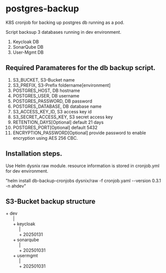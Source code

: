 # postgres-backup

K8S cronjob for backing up postgres db running as a pod.

Script backsup 3 databases running in dev environment. 

1. Keycloak DB
2. SonarQube DB
3. User-Mgmt DB

## Required Paramateres for the db backup script.

1. S3_BUCKET, S3-Bucket name
2. S3_PREFIX, S3-Prefix foldername[environment]
3. POSTGRES_HOST, DB hostname
4. POSTGRES_USER, DB username
5. POSTGRES_PASSWORD, DB password
6. POSTGRES_DATABASE, DB database name
7. S3_ACCESS_KEY_ID, S3 access key id
8. S3_SECRET_ACCESS_KEY, S3 secret access key
9. RETENTION_DAYS[Optional] default 21 days
10. POSTGRES_PORT[Optional] default 5432
11. ENCRYPTION_PASSWORD[Optional] provide password to enable encryption using AES 256 CBC.

## Installation steps.

Use Helm dysnix raw module. resource information is stored in cronjob.yml for dev environment.

 "helm install db-backup-cronjobs dysnix/raw -f cronjob.yaml --version 0.3.1 -n ahdev"

## S3-Bucket backup structure

 \+ dev   
&nbsp; &nbsp; &nbsp;     |  
&nbsp; &nbsp; &nbsp;    + keycloak   
&nbsp; &nbsp; &nbsp;&nbsp; &nbsp; &nbsp;     |  
&nbsp; &nbsp; &nbsp;&nbsp; &nbsp; &nbsp;         + 20250131   
&nbsp; &nbsp; &nbsp;    + sonarqube   
&nbsp; &nbsp; &nbsp;&nbsp; &nbsp; &nbsp;     |  
&nbsp; &nbsp; &nbsp;&nbsp; &nbsp; &nbsp;         + 202501031  
&nbsp; &nbsp; &nbsp;    + usermgmt   
&nbsp; &nbsp; &nbsp;&nbsp; &nbsp; &nbsp;     |  
&nbsp; &nbsp; &nbsp;&nbsp; &nbsp; &nbsp;         + 202501031  


